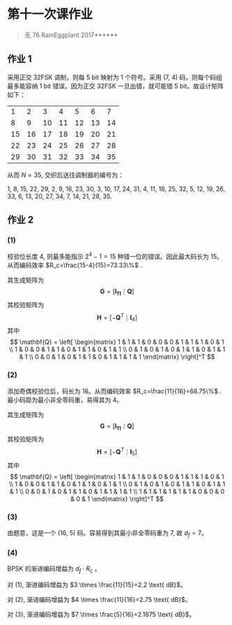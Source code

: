 # 第十一次课作业

> 无 76    RainEggplant    2017******



## 作业 1

采用正交 32FSK 调制，则每 5 bit 映射为 1 个符号。采用 (7, 4) 码，则每个码组最多能容纳 1 bit 错误。因为正交 32FSK 一旦出错，就可能错 5 bit。故设计矩阵如下：

<table>
  <tr>
    <td>1</td>
    <td>2</td>
    <td>3</td>
    <td>4</td>
    <td>5</td>
    <td>6</td>
    <td>7</td>
  </tr>
  <tr>
    <td>8</td>
    <td>9</td>
    <td>10</td>
    <td>11</td>
    <td>12</td>
    <td>13</td>
    <td>14</td>
  </tr>
  <tr>
    <td>15</td>
    <td>16</td>
    <td>17</td>
    <td>18</td>
    <td>19</td>
    <td>20</td>
    <td>21</td>
  </tr>
  <tr>
    <td>22</td>
    <td>23</td>
    <td>24</td>
    <td>25</td>
    <td>26</td>
    <td>27</td>
    <td>28</td>
  </tr>
  <tr>
    <td>29</td>
    <td>30</td>
    <td>31</td>
    <td>32</td>
    <td>33</td>
    <td>34</td>
    <td>35</td>
  </tr>
</table>

从而 $N=35$, 交织后送往调制器的编号为：

1, 8, 15, 22, 29, 2, 9, 16, 23, 30, 3, 10, 17, 24, 31, 4, 11, 18, 25, 32, 5, 12, 19, 26, 33, 6, 13, 20, 27, 34, 7, 14, 21, 28, 35.



## 作业 2

### (1)

校验位长度 4, 则最多能指示 $2^4-1=15$ 种错一位的错误。因此最大码长为 15。从而编码效率 $R_c=\frac{15-4}{15}=73.33\%$ .

其生成矩阵为
$$
\mathbf{G} = [\mathbf{I_{11}} \vdots \mathbf{Q}]
$$
其校验矩阵为
$$
\mathbf{H}=[-\mathbf{Q}^T \vdots \mathbf{I}_4]
$$
其中
$$
\mathbf{Q} = 
\left[
\begin{matrix}
	1 & 1 & 1 & 0 & 0 & 0 & 1 & 1 & 1 & 0 & 1 \\
	1 & 0 & 0 & 1 & 1 & 0 & 1 & 1 & 0 & 1 & 1 \\
	0 & 1 & 0 & 1 & 0 & 1 & 1 & 0 & 1 & 1 & 1 \\
	0 & 0 & 1 & 0 & 1 & 1 & 0 & 1 & 1 & 1 & 1 
\end{matrix}
\right]^T
$$

### (2)

添加奇偶校验位后，码长为 16。从而编码效率 $R_c=\frac{11}{16}=68.75\%$ . 最小码距为最小非全零码重，易得其为 4。

其生成矩阵为
$$
\mathbf{G} = [\mathbf{I_{11}} \vdots \mathbf{Q}]
$$
其校验矩阵为
$$
\mathbf{H}=[-\mathbf{Q}^T \vdots \mathbf{I}_5]
$$
其中
$$
\mathbf{Q} = 
\left[
\begin{matrix}
	1 & 1 & 1 & 0 & 0 & 0 & 1 & 1 & 1 & 0 & 1 \\
	1 & 0 & 0 & 1 & 1 & 0 & 1 & 1 & 0 & 1 & 1 \\
	0 & 1 & 0 & 1 & 0 & 1 & 1 & 0 & 1 & 1 & 1 \\
	0 & 0 & 1 & 0 & 1 & 1 & 0 & 1 & 1 & 1 & 1 \\
    1 & 1 & 1 & 1 & 1 & 1 & 0 & 0 & 0 & 0 & 1
\end{matrix}
\right]^T
$$

### (3)

由题意，这是一个 (16, 5) 码。容易得到其最小非全零码重为 7, 故 $d_f = 7$。

### (4)

BPSK 的渐进编码增益为 $d_f \cdot R_c$ 。

对 (1), 渐进编码增益为 $3 \times \frac{11}{15}=2.2 \text{ dB}$。

对 (2), 渐进编码增益为 $4 \times \frac{11}{16}=2.75 \text{ dB}$。

对 (3), 渐进编码增益为 $7 \times \frac{5}{16}=2.1875 \text{ dB}$。

